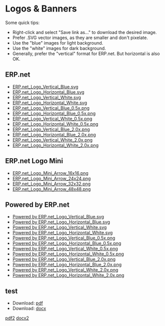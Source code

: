 # Logos & Banners

Some quick tips:

* Right-click and select "Save link as..." to download the desired image.
* Prefer .SVG vector images, as they are smaller and don't pixelate.
* Use the "blue" images for light background.
* Use the "white" images for dark background.
* Generally, prefer the "vertical" format for ERP.net. But horizontal is also OK.

## ERP.net

* [ERP.net_Logo_Vertical_Blue.svg](ERP.net_Logo_Vertical_Blue.svg) 
* [ERP.net_Logo_Horizontal_Blue.svg](ERP.net_Logo_Horizontal_Blue.svg)
* [ERP.net_Logo_Vertical_White.svg](ERP.net_Logo_Vertical_White.svg)
* [ERP.net_Logo_Horizontal_White.svg](ERP.net_Logo_Horizontal_White.svg)
* [ERP.net_Logo_Vertical_Blue_0.5x.png](ERP.net_Logo_Vertical_Blue_0.5x.png)
* [ERP.net_Logo_Horizontal_Blue_0.5x.png](ERP.net_Logo_Horizontal_Blue_0.5x.png)
* [ERP.net_Logo_Vertical_White_0.5x.png](ERP.net_Logo_Vertical_White_0.5x.png)
* [ERP.net_Logo_Horizontal_White_0.5x.png](ERP.net_Logo_Horizontal_White_0.5x.png)
* [ERP.net_Logo_Vertical_Blue_2.0x.png](ERP.net_Logo_Vertical_Blue_2.0x.png)
* [ERP.net_Logo_Horizontal_Blue_2.0x.png](ERP.net_Logo_Horizontal_Blue_2.0x.png)
* [ERP.net_Logo_Vertical_White_2.0x.png](ERP.net_Logo_Vertical_White_2.0x.png)
* [ERP.net_Logo_Horizontal_White_2.0x.png](ERP.net_Logo_Horizontal_White_2.0x.png)

## ERP.net Logo Mini

* [ERP.net_Logo_Mini_Arrow_16x16.png](ERP.net_Logo_Mini_Arrow_16x16.png)
* [ERP.net_Logo_Mini_Arrow_24x24.png](ERP.net_Logo_Mini_Arrow_24x24.png)
* [ERP.net_Logo_Mini_Arrow_32x32.png](ERP.net_Logo_Mini_Arrow_32x32.png)
* [ERP.net_Logo_Mini_Arrow_48x48.png](ERP.net_Logo_Mini_Arrow_48x48.png)
		

## Powered by ERP.net
		

* [Powered by ERP.net_Logo_Vertical_Blue.svg](Powered_by_ERP.net_Logo_Vertical_Blue.svg)
* [Powered by ERP.net_Logo_Horizontal_Blue.svg](Powered_by_ERP.net_Logo_Horizontal_Blue.svg)
* [Powered by ERP.net_Logo_Vertical_White.svg](Powered_by_ERP.net_Logo_Vertical_White.svg)
* [Powered by ERP.net_Logo_Horizontal_White.svg](Powered_by_ERP.net_Logo_Horizontal_White.svg)
* [Powered by ERP.net_Logo_Vertical_Blue_0.5x.png](Powered_by_ERP.net_Logo_Vertical_Blue_0.5x.png)
* [Powered by ERP.net_Logo_Horizontal_Blue_0.5x.png](Powered_by_ERP.net_Logo_Horizontal_Blue_0.5x.png)
* [Powered by ERP.net_Logo_Vertical_White_0.5x.png](Powered_by_ERP.net_Logo_Vertical_White_0.5x.png)
* [Powered by ERP.net_Logo_Horizontal_White_0.5x.png](Powered_by_ERP.net_Logo_Horizontal_White_0.5x.png)
* [Powered by ERP.net_Logo_Vertical_Blue_2.0x.png](Powered_by_ERP.net_Logo_Vertical_Blue_2.0x.png)
* [Powered by ERP.net_Logo_Horizontal_Blue_2.0x.png](Powered_by_ERP.net_Logo_Horizontal_Blue_2.0x.png)
* [Powered by ERP.net_Logo_Vertical_White_2.0x.png](Powered_by_ERP.net_Logo_Vertical_White_2.0x.png)
* [Powered by ERP.net_Logo_Horizontal_White_2.0x.png](Powered_by_ERP.net_Logo_Horizontal_White_2.0x.png)

## test
* Download: [pdf] 
* Download: [docx]

[pdf2](PravilaGS1-V6.pdf)
[docx2](test.docx)

[pdf]: <https://ErpNetDocs.github.io/info/blob/main/information/logos/PravilaGS1-V6.pdf>
[docx]: <https://github.com/ErpNetDocs/info/blob/main/information/logos/test.docx>


